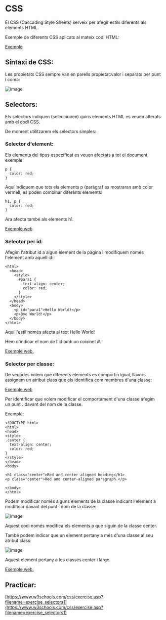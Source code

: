 # CSS

El CSS (Cascading Style Sheets) serveix per afegir estils diferents als elements HTML.

Exemple de diferents CSS aplicats al mateix codi HTML:

[Exemple](https://www.w3schools.com/css/css_intro.asp)

## Síntaxi de CSS:

Les propietats CSS sempre van en parells propietat:valor i separats per punt i coma:

![image](https://user-images.githubusercontent.com/110727546/216942534-f01e6218-8fba-49ca-afb6-c250391e031c.png)

## Selectors:

Els selectors indiquen (seleccionen) quins elements HTML es veuen alterats amb el codi CSS.

De moment utilitzarem els selectors simples:

### Selector d'element:

Els elements del tipus específicat es veuen afectats a tot el document, exemple:

```
p {
  color: red;
} 
```

Aquí indiquem que tots els elements p (paràgraf es mostraran amb color vermell, es poden combinar diferents elements:

```
h1, p {
  color: red;
} 
```

Ara afecta també als elements h1.

[Exemple web](https://www.w3schools.com/css/tryit.asp?filename=trycss_syntax_element)

### Selector per id:

Afegim l'atribut id a algun element de la pàgina i modifiquem només l'element amb aquell id:

```
<html>
  <head>
    <style>
      #para1 {
        text-align: center;
        color: red;
      }
    </style>
  </head>
  <body>
    <p id="para1">Hello World!</p>
    <p>Bye World!</p>
  </body>
</html>
```

Aquí l'estil només afecta al text Hello World!

Hem d'indicar el nom de l'id amb un coixinet **#**.

[Exemple web.](https://www.w3schools.com/css/tryit.asp?filename=trycss_syntax_id)

### Selector per classe:

De vegades volem que diferents elements es comportin igual, llavors assignem un atribut class que els identifica com membres d'una classe:

[Exemple web](https://www.w3schools.com/css/tryit.asp?filename=trycss_syntax_class)

Per identificar que volem modificar el comportament d'una classe afegim un punt **.** davant del nom de la classe.

Exemple:

```
<!DOCTYPE html>
<html>
<head>
<style>
.center {
  text-align: center;
  color: red;
}
</style>
</head>
<body>

<h1 class="center">Red and center-aligned heading</h1>
<p class="center">Red and center-aligned paragraph.</p> 

</body>
</html>
```

Podem modificar només alguns elements de la classe indicant l'element a modificar davant del punt i nom de la classe:

![image](https://user-images.githubusercontent.com/110727546/216945587-2c99a2d6-3124-48b1-bf29-c5184c64a19f.png)

Aquest codi només modifica els elements p que siguin de la classe center.

També podem indicar que un element pertany a més d'una classe al seu atribut class:

![image](https://user-images.githubusercontent.com/110727546/216945760-6dc56bcd-5fb9-4200-81a1-63307706948b.png)

Aquest element pertany a les classes center i large.

[Exemple web.](https://www.w3schools.com/css/tryit.asp?filename=trycss_syntax_element_class2)


## Practicar:

[https://www.w3schools.com/css/exercise.asp?filename=exercise_selectors1](https://www.w3schools.com/css/exercise.asp?filename=exercise_selectors1)






